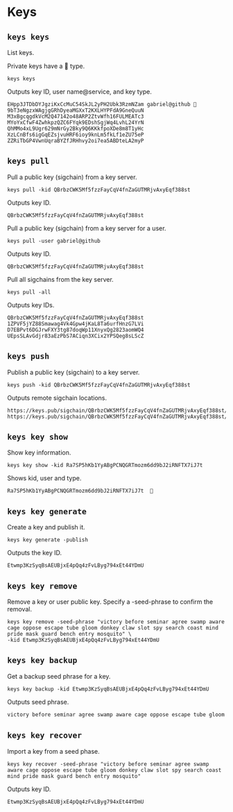 # Keys

## `keys keys`

List keys.

Private keys have a 🔑 type.

```shell
keys keys
```

Outputs key ID, user name@service, and key type.

```text
EHpp3JTDbDYJgziKxCcMuC54SkJL2yPH2Ubk3RzmNZam gabriel@github 🔑
9bT3eNgzxWAgjgGRhDyeaMGXxT2KXLHYPFdA9GneQuuN
M3xBgcqgdkVcM2Q47142o48ARP2ZtvWfh16FULMEATc3
MYoYxCfwF4ZwhkpzQZC6FYqk9EDshSgjWq4LvhL24YrN
QhMMo4xL9Ugr629mNrGy2Bky9Q6KKkfpoXDe8m8T1yHc
XzLCnBfs6igGqEZsjvuHRF6ioy9knLm5fkLf1eZU75eP
ZZRiTbGP4VwnUqraBYZfJRHhvy2oi7ea5ABDteLA2myP
```

## `keys pull`

Pull a public key (sigchain) from a key server.

```shell
keys pull -kid QBrbzCWK5Mf5fzzFayCqV4fnZaGUTMRjvAxyEqf388st
```

Outputs key ID.

```text
QBrbzCWK5Mf5fzzFayCqV4fnZaGUTMRjvAxyEqf388st
```

Pull a public key (sigchain) from a key server for a user.

```shell
keys pull -user gabriel@github
```

Outputs key ID.

```text
QBrbzCWK5Mf5fzzFayCqV4fnZaGUTMRjvAxyEqf388st
```

Pull all sigchains from the key server.

```shell
keys pull -all
```

Outputs key IDs.

```text
QBrbzCWK5Mf5fzzFayCqV4fnZaGUTMRjvAxyEqf388st
1ZPVF5jYZ88Smawag4Vk4Gpw4jKaL8Ta6urfHnzG7LVi
D7EBPvt6DGJrwFXY3tg87doqWp11XnyxQg2823aomWQ4
UEpsSLAvGdjr83aEzPbS7ACiqn3XCix2YPSQeg8sLScZ
```

## `keys push`

Publish a public key (sigchain) to a key server.

```shell
keys push -kid QBrbzCWK5Mf5fzzFayCqV4fnZaGUTMRjvAxyEqf388st
```

Outputs remote sigchain locations.

```text
https://keys.pub/sigchain/QBrbzCWK5Mf5fzzFayCqV4fnZaGUTMRjvAxyEqf388st/1
https://keys.pub/sigchain/QBrbzCWK5Mf5fzzFayCqV4fnZaGUTMRjvAxyEqf388st/2
```

## `keys key show`

Show key information.

```shell
keys key show -kid Ra7SP5hKb1YyABgPCNQGRTmozm6dd9bJ2iRNFTX7iJ7t
```

Shows kid, user and type.

```text
Ra7SP5hKb1YyABgPCNQGRTmozm6dd9bJ2iRNFTX7iJ7t  🔑
```

## `keys key generate`

Create a key and publish it.

```shell
keys key generate -publish
```

Outputs the key ID.

```text
Etwmp3KzSyqBsAEUBjxE4pQq4zFvLByg794xEt44YDmU
```

## `keys key remove`

Remove a key or user public key. Specify a -seed-phrase to confirm the removal.

```shell
keys key remove -seed-phrase "victory before seminar agree swamp aware cage oppose escape tube gloom donkey claw slot spy search coast mind pride mask guard bench entry mosquito" \
-kid Etwmp3KzSyqBsAEUBjxE4pQq4zFvLByg794xEt44YDmU
```

## `keys key backup`

Get a backup seed phrase for a key.

```shell
keys key backup -kid Etwmp3KzSyqBsAEUBjxE4pQq4zFvLByg794xEt44YDmU
```

Outputs seed phrase.

```txt
victory before seminar agree swamp aware cage oppose escape tube gloom donkey claw slot spy search coast mind pride mask guard bench entry mosquito
```

## `keys key recover`

Import a key from a seed phase.

```shell
keys key recover -seed-phrase "victory before seminar agree swamp aware cage oppose escape tube gloom donkey claw slot spy search coast mind pride mask guard bench entry mosquito"
```

Outputs key ID.

```txt
Etwmp3KzSyqBsAEUBjxE4pQq4zFvLByg794xEt44YDmU
```
